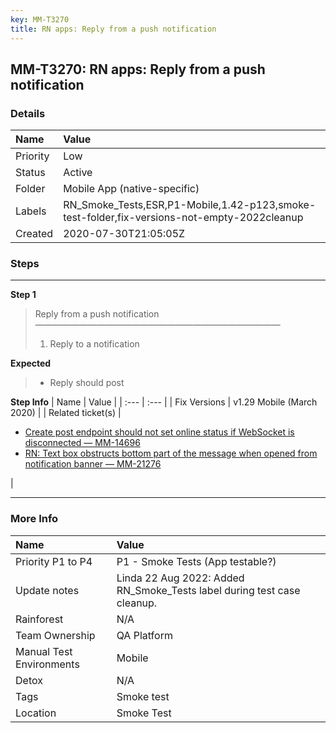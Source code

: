 ```yaml
---
key: MM-T3270
title: RN apps: Reply from a push notification
---
```


## MM-T3270: RN apps: Reply from a push notification

### Details

| Name     | Value                                                                                       |
| :------- | :------------------------------------------------------------------------------------------ |
| Priority | Low                                                                                         |
| Status   | Active                                                                                      |
| Folder   | Mobile App (native-specific)                                                                |
| Labels   | RN_Smoke_Tests,ESR,P1-Mobile,1.42-p123,smoke-test-folder,fix-versions-not-empty-2022cleanup |
| Created  | 2020-07-30T21:05:05Z                                                                        |

### Steps

<hr/>

**Step 1**

> <article>Reply from a push notification<br>————————————————————————————<ol><li>Reply to a notification</li></ol></article>

**Expected**

> <article><ul><li>Reply should post</li></ul></article>

**Step Info**
| Name | Value |
| :--- | :--- |
| Fix Versions | v1.29 Mobile (March 2020) |
| Related ticket(s) | <ul><li><a href="https://mattermost.atlassian.net/browse/MM-14696">Create post endpoint should not set online status if WebSocket is disconnected — MM-14696</a></li><li><a href="https://mattermost.atlassian.net/browse/MM-21276">RN: Text box obstructs bottom part of the message when opened from notification banner — MM-21276</a></li></ul> |

<hr/>

### More Info

| Name                     | Value                                                                   |
| :----------------------- | :---------------------------------------------------------------------- |
| Priority P1 to P4        | P1 - Smoke Tests (App testable?)                                        |
| Update notes             | Linda 22 Aug 2022: Added RN_Smoke_Tests label during test case cleanup. |
| Rainforest               | N/A                                                                     |
| Team Ownership           | QA Platform                                                             |
| Manual Test Environments | Mobile                                                                  |
| Detox                    | N/A                                                                     |
| Tags                     | Smoke test                                                              |
| Location                 | Smoke Test                                                              |
